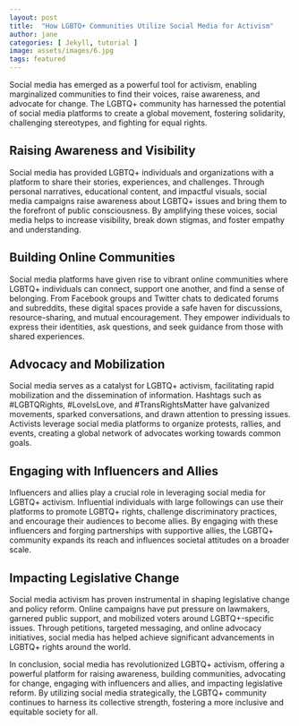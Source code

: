 ```yaml
---
layout: post
title:  "How LGBTQ+ Communities Utilize Social Media for Activism"
author: jane
categories: [ Jekyll, tutorial ]
image: assets/images/6.jpg
tags: featured
---
```


Social media has emerged as a powerful tool for activism, enabling marginalized communities to find their voices, raise awareness, and advocate for change. The LGBTQ+ community has harnessed the potential of social media platforms to create a global movement, fostering solidarity, challenging stereotypes, and fighting for equal rights. 

## Raising Awareness and Visibility

Social media has provided LGBTQ+ individuals and organizations with a platform to share their stories, experiences, and challenges. Through personal narratives, educational content, and impactful visuals, social media campaigns raise awareness about LGBTQ+ issues and bring them to the forefront of public consciousness. By amplifying these voices, social media helps to increase visibility, break down stigmas, and foster empathy and understanding.

## Building Online Communities

Social media platforms have given rise to vibrant online communities where LGBTQ+ individuals can connect, support one another, and find a sense of belonging. From Facebook groups and Twitter chats to dedicated forums and subreddits, these digital spaces provide a safe haven for discussions, resource-sharing, and mutual encouragement. They empower individuals to express their identities, ask questions, and seek guidance from those with shared experiences.

## Advocacy and Mobilization

Social media serves as a catalyst for LGBTQ+ activism, facilitating rapid mobilization and the dissemination of information. Hashtags such as #LGBTQRights, #LoveIsLove, and #TransRightsMatter have galvanized movements, sparked conversations, and drawn attention to pressing issues. Activists leverage social media platforms to organize protests, rallies, and events, creating a global network of advocates working towards common goals.

## Engaging with Influencers and Allies

Influencers and allies play a crucial role in leveraging social media for LGBTQ+ activism. Influential individuals with large followings can use their platforms to promote LGBTQ+ rights, challenge discriminatory practices, and encourage their audiences to become allies. By engaging with these influencers and forging partnerships with supportive allies, the LGBTQ+ community expands its reach and influences societal attitudes on a broader scale.

## Impacting Legislative Change

Social media activism has proven instrumental in shaping legislative change and policy reform. Online campaigns have put pressure on lawmakers, garnered public support, and mobilized voters around LGBTQ+-specific issues. Through petitions, targeted messaging, and online advocacy initiatives, social media has helped achieve significant advancements in LGBTQ+ rights around the world.

In conclusion, social media has revolutionized LGBTQ+ activism, offering a powerful platform for raising awareness, building communities, advocating for change, engaging with influencers and allies, and impacting legislative reform. By utilizing social media strategically, the LGBTQ+ community continues to harness its collective strength, fostering a more inclusive and equitable society for all.